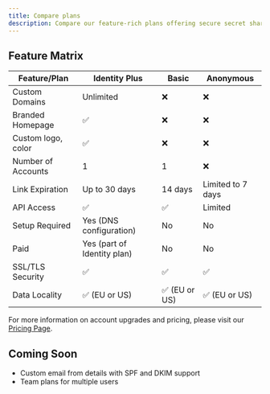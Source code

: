 ```yaml
---
title: Compare plans
description: Compare our feature-rich plans offering secure secret sharing with expiring links, custom domains, and flexible storage options for individuals and businesses.
---
```



## Feature Matrix

| Feature/Plan | Identity Plus | Basic | Anonymous |
|---------|----------------|-------------------------|------------|
| Custom Domains | Unlimited | ❌ | ❌ |
| Branded Homepage | ✅ | ❌ | ❌ |
| Custom logo, color | ✅ | ❌ | ❌ |
| Number of Accounts | 1 | 1 | ❌ |
| Link Expiration | Up to 30 days | 14 days | Limited to 7 days |
| API Access | ✅ | ✅ | Limited |
| Setup Required | Yes (DNS configuration) | No | No |
| Paid | Yes (part of Identity plan) | No | No |
| SSL/TLS Security | ✅ | ✅ | ✅ |
| Data Locality | ✅ (EU or US) | ✅ (EU or US) | ✅ (EU or US) |


For more information on account upgrades and pricing, please visit our [Pricing Page](https://onetimesecret.com/pricing).


## Coming Soon

* Custom email from details with SPF and DKIM support
* Team plans for multiple users
